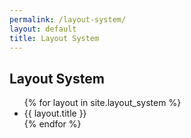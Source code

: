 ```yaml
---
permalink: /layout-system/
layout: default
title: Layout System
---
```


<h2>Layout System</h2>
<ul>
{% for layout in site.layout_system %}
	<li>{{ layout.title }}</li>
{% endfor %}
</ul>
